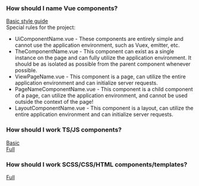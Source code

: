 ### How should I name Vue components?

[Basic style guide](https://v3.ru.vuejs.org/style-guide/) <br>
Special rules for the project:

* UiComponentName.vue - These components are entirely simple and cannot use the application environment, such as Vuex, emitter, etc.
* TheComponentName.vue - This component can exist as a single instance on the page and can fully utilize the application environment. It should be as isolated as possible from the parent component whenever possible.
* ViewPageName.vue - This component is a page, can utilize the entire application environment and can initialize server requests.
* PageNameComponentName.vue - This component is a child component of a page, can utilize the application environment, and cannot be used outside the context of the page! 
* LayoutComponentName.vue - This component is a layout, can utilize the entire application environment and can initialize server requests.

### How should I work TS/JS components?
[Basic](https://basarat.gitbook.io/typescript/styleguide) <br>
[Full](https://ts.dev/style/#ts-ignore)

### How should I work SCSS/CSS/HTML components/templates?
[Full](https://codeguide.academy/html-css.html)